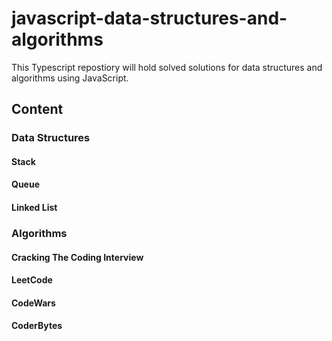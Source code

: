 # javascript-data-structures-and-algorithms
This Typescript repostiory will hold solved solutions for data structures and algorithms using JavaScript.

## Content

### Data Structures
#### Stack
#### Queue
#### Linked List

### Algorithms
#### Cracking The Coding Interview
#### LeetCode
#### CodeWars
#### CoderBytes
